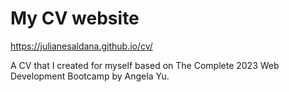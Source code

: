 # My CV website
https://julianesaldana.github.io/cv/  

A CV that I created for myself based on The Complete 2023 Web Development Bootcamp by Angela Yu.
